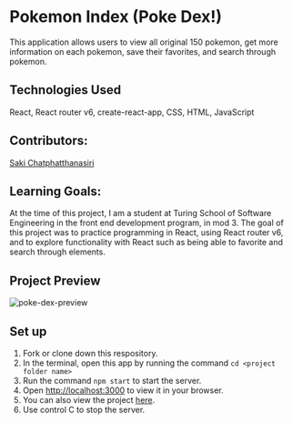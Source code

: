 # Pokemon Index (Poke Dex!)
This application allows users to view all original 150 pokemon, get more information on each pokemon, save their favorites, and search through pokemon.

## Technologies Used
React, React router v6, create-react-app, CSS, HTML, JavaScript

## Contributors:
<a href="https://github.com/sakisandrac">Saki Chatphatthanasiri</a>

## Learning Goals:
At the time of this project, I am a student at Turing School of Software Engineering in the front end development program, in mod 3. The goal of this project was to practice programming in React, using React router v6, and to explore functionality with React such as being able to favorite and search through elements.

## Project Preview
![poke-dex-preview](https://github.com/sakisandrac/poke-dex/assets/118419729/25d60573-fc07-43b6-9093-8864637d06ed)

## Set up
1. Fork or clone down this respository. 
2. In the terminal, open this app by running the command `cd <project folder name>`
3. Run the command `npm start` to start the server.
4. Open [http://localhost:3000](http://localhost:3000) to view it in your browser.
5. You can also view the project <a href="https://vercel.com/sakisandrac/poke-dex-sakic">here</a>.
6. Use control C to stop the server.
